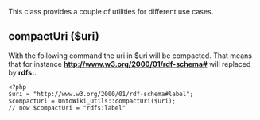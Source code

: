 This class provides a couple of utilities for different use cases.

## compactUri ($uri)

With the following command the uri in $uri will be compacted. That means that for instance **http://www.w3.org/2000/01/rdf-schema#** will replaced by **rdfs:**.
```
<?php
$uri = "http://www.w3.org/2000/01/rdf-schema#label";
$compactUri = OntoWiki_Utils::compactUri($uri);
// now $compactUri = "rdfs:label"
```
